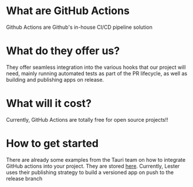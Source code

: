 # What are GitHub Actions

Github Actions are Github's in-house CI/CD
pipeline solution

# What do they offer us?

They offer seamless integration into the various hooks 
that our project will need, mainly running automated tests
as part of the PR lifecycle, as well as building and 
publishing apps on release.

# What will it cost?

Currently, GitHub Actions are totally free for open source
projects!! 

# How to get started

There are already some examples from the Tauri team on
how to integrate GitHub actions into your project.  They are
stored [here](https://github.com/tauri-apps/tauri-action). 
Currently, Lester uses their publishing strategy to build
a versioned app on push to the release branch